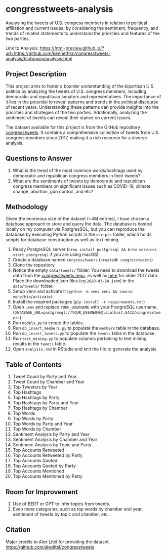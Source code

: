 # congresstweets-analysis

Analysing the tweets of U.S. congress members in relation to political affiliation and current issues, by considering the sentiment, frequency, and trends of related statements to understand the priorities and features of the two parties.

Link to Analysis: https://html-preview.github.io/?url=https://github.com/kennethkn/congresstweets-analysis/blob/main/analysis.html

## Project Description

This project aims to foster a boarder understanding of the bipartisan U.S. politics by analyzing the tweets of U.S. congress members, including democratic and republican senators and representatives. The importance of it lies in the potential to reveal patterns and trends in the political discourse of recent years. Understanding these patterns can provide insights into the priorities and strategies of the two parties. Additionally, analyzing the sentiment of tweets can reveal their stance on current issues.

<!-- , as well as their uniformity or diversity in opinion, the portion of radical and moderate members, and the potential for bipartisanship.

The main challenge in answering these questions is the processing and analysis of unstructured text data. NLP techniques will be required to extract meaningful information. Also, accurately determining the sentiment of a tweet can be challenging due to the nuances of human language. The use of machine learning models will contribute to a more in-depth analysis. However, the time and computational resources required, as well as my ability, can be a limitation.

There have been several online sources that have analyzed Twitter data to study political discourse. with a few involving the specific dataset I will be using. However, they either do not answer my questions or are no longer maintained, making my project unique in the use of up-to-date data and the specific investigation target of U.S. congress members. -->

The dataset available for this project is from the GitHub repository [congresstweets](<https://github.com/alexlitel/congresstweets>). It contains a comprehensive collection of tweets from U.S. congress members since 2017, making it a rich resource for a diverse analysis.

<!-- The heavy use of twitter/X by politicians to communicate with the public and express their opinions is seen in no other counties, by which I am fascinated. -->

## Questions to Answer

1. What is the trend of the most common words/hashtags used by democratic and republican congress members in their tweets?
2. What are the sentiments of tweets by democratic and republican congress members on significant issues such as COVID-19, climate change, abortion, gun control, and etc?

## Methodology

Given the enormous size of the dataset (~4M entries), I have chosen a database approach to store and query the data. The database is hosted locally on my computer via PostgresSQL, but you can reproduce the database by executing Python scripts in the `scripts` folder, which holds scripts for database construction as well as text mining.

1. Ready PostgreSQL server (`brew install postgresql && brew services start postgresql` if you are using macOS)
2. Create a database named `congresstweets` (`createdb congresstweets`)
3. Clone the repository
4. Notice the empty `data/tweets/` folder. You need to download the tweets data from the [congresstweets repo](<https://github.com/alexlitel/congresstweets>), as well as [here](https://archive.org/details/tweetsofcongress) for older 2017 data. Place the downloaded json files (eg `2020-03-24.json`) in the `data/tweets/` folder.
5. Setup venv and activate it (`python -m venv venv && source venv/bin/activate`)
6. Install the required packages (`pip install -r requirements.txt`)
7. Open `.env` and replace `YOUR_USERNAME` with your PostgreSQL username. (`DATABASE_URL=postgresql://YOUR_USERNAME@localhost:5432/congresstweets`)
8. Run `models.py` to create the tables.
9. Run `db_insert_members.py` to populate the `members` table in the database.
10. Run `db_insert_tweets.py` to populate the `tweets` table in the database.
11. Run `text_mining.py` to populate columns pertaining to text mining results in the `tweets` table.
12. Open `analysis.rmd` in RStudio and knit the file to generate the analysis.

## Table of Contents

1. Tweet Count by Party and Year
2. Tweet Count by Chamber and Year
3. Top Tweeters by Year
4. Top Hashtags
5. Top Hashtags by Party
6. Top Hashtags by Party and Year
7. Top Hashtags by Chamber
8. Top Words
9. Top Words by Party
10. Top Words by Party and Year
11. Top Words by Chamber
12. Sentiment Analysis by Party and Year
13. Sentiment Analysis by Chamber and Year
14. Sentiment Analysis by Topic and Party
15. Top Accounts Retweeted
16. Top Accounts Retweeted by Party
17. Top Accounts Quoted
18. Top Accounts Quoted by Party
19. Top Accounts Mentioned
20. Top Accounts Mentioned by Party

## Room for Improvement

1. Use of BERT or GPT to infer topics from tweets.
2. Even more categories, such as top words by chamber and year, sentiment of tweets by topic and chamber, etc.

## Citation

Major credits to Alex Litel for providing the dataset. <https://github.com/alexlitel/congresstweets>
<!-- <https://ucsd.libguides.com/congress_twitter/senators>
<https://ucsd.libguides.com/congress_twitter/reps> -->
